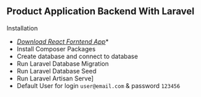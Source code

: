 ## Product Application Backend With Laravel


Installation
- *[Download React Forntend App](https://github.com/tonmoy1a/product-app-frontend)**
- Install Composer Packages
- Create database and connect to database
- Run Laravel Database Migration
- Run Laravel Database Seed
- Run Laravel Artisan Serve]
- Default User for login `user@email.com` & password `123456`
